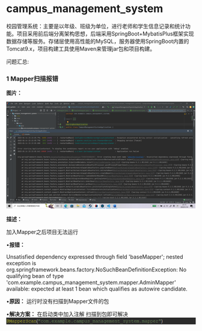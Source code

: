 # campus_management_system
校园管理系统：主要是以年级、班级为单位，进行老师和学生信息记录和统计功能。项目采用前后端分离架构思想，后端采用SpringBoot+MybatisPlus框架实现数据存储等服务。存储层使用高性能的MySQL，服务器使用SpringBoot内置的Tomcat9.x，项目构建工具使用Maven来管理jar包和项目构建。

问题汇总:
### 1 Mapper扫描报错

**图片：**

![img_1.png](img_1.png)

**描述：**

加入Mapper之后项目无法运行

•**报错：**

Unsatisfied dependency expressed through field 'baseMapper'; nested exception is org.springframework.beans.factory.NoSuchBeanDefinitionException: No qualifying bean of type 'com.example.campus_management_system.mapper.AdminMapper' available: expected at least 1 bean which qualifies as autowire candidate.

•**原因：**
运行时没有扫描到Mapper文件的包

•**解决方案：**
在启动类中加入注解 扫描到包即可解决
![img_5.png](img_5.png)



